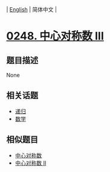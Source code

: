 
| [English](README_EN.md) | 简体中文 |
# [0248. 中心对称数 III](https://leetcode-cn.com/problems/strobogrammatic-number-iii/)
## 题目描述
None
## 相关话题
- [递归](https://leetcode-cn.com/tag/recursion)
- [数学](https://leetcode-cn.com/tag/math)
## 相似题目
- [中心对称数](../strobogrammatic-number/README.md)
- [中心对称数 II](../strobogrammatic-number-ii/README.md)
